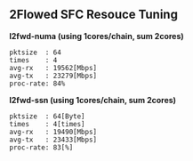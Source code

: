 
## 2Flowed SFC Resouce Tuning

**l2fwd-numa (using 1cores/chain, sum 2cores)**

```
pktsize  : 64
times    : 4
avg-rx   : 19562[Mbps]
avg-tx   : 23279[Mbps]
proc-rate: 84%
```

**l2fwd-ssn (using 1cores/chain, sum 2cores)**

```
pktsize  : 64[Byte]
times    : 4[times]
avg-rx   : 19490[Mbps]
avg-tx   : 23433[Mbps]
proc-rate: 83[%]
```


